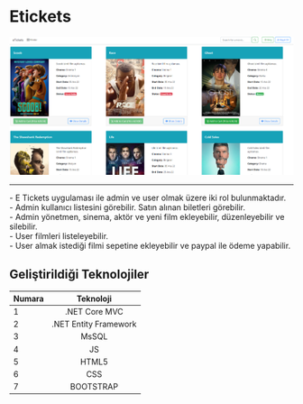# Etickets
![Kodluyoruz Logo](images/1.png)
 
<hr/>
- E Tickets uygulaması ile admin ve user olmak üzere iki rol bulunmaktadır. <br>
- Admin kullanıcı listesini görebilir. Satın alınan biletleri görebilir. <br>
- Admin yönetmen, sinema, aktör ve yeni film ekleyebilir, düzenleyebilir ve silebilir.<br>
- User filmleri listeleyebilir. <br>
- User almak istediği filmi sepetine ekleyebilir ve paypal ile ödeme yapabilir.<br>

## Geliştirildiği Teknolojiler
| Numara | Teknoloji | 
| :--- | :---: | 
| 1 | .NET Core MVC |
| 2 | .NET Entity Framework |
| 3 | MsSQL |
| 4 | JS |
| 5 | HTML5 |
| 6 | CSS  |
| 7 | BOOTSTRAP |
